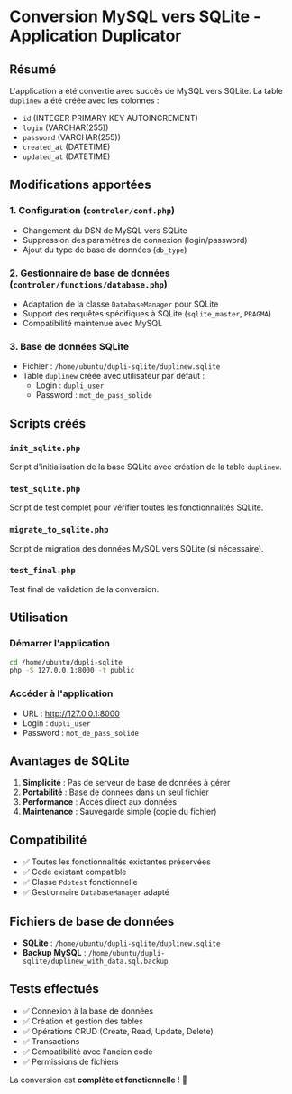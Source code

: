 # Conversion MySQL vers SQLite - Application Duplicator

## Résumé

L'application a été convertie avec succès de MySQL vers SQLite. La table `duplinew` a été créée avec les colonnes :
- `id` (INTEGER PRIMARY KEY AUTOINCREMENT)
- `login` (VARCHAR(255))
- `password` (VARCHAR(255))
- `created_at` (DATETIME)
- `updated_at` (DATETIME)

## Modifications apportées

### 1. Configuration (`controler/conf.php`)
- Changement du DSN de MySQL vers SQLite
- Suppression des paramètres de connexion (login/password)
- Ajout du type de base de données (`db_type`)

### 2. Gestionnaire de base de données (`controler/functions/database.php`)
- Adaptation de la classe `DatabaseManager` pour SQLite
- Support des requêtes spécifiques à SQLite (`sqlite_master`, `PRAGMA`)
- Compatibilité maintenue avec MySQL

### 3. Base de données SQLite
- Fichier : `/home/ubuntu/dupli-sqlite/duplinew.sqlite`
- Table `duplinew` créée avec utilisateur par défaut :
  - Login : `dupli_user`
  - Password : `mot_de_pass_solide`

## Scripts créés

### `init_sqlite.php`
Script d'initialisation de la base SQLite avec création de la table `duplinew`.

### `test_sqlite.php`
Script de test complet pour vérifier toutes les fonctionnalités SQLite.

### `migrate_to_sqlite.php`
Script de migration des données MySQL vers SQLite (si nécessaire).

### `test_final.php`
Test final de validation de la conversion.

## Utilisation

### Démarrer l'application
```bash
cd /home/ubuntu/dupli-sqlite
php -S 127.0.0.1:8000 -t public
```

### Accéder à l'application
- URL : http://127.0.0.1:8000
- Login : `dupli_user`
- Password : `mot_de_pass_solide`

## Avantages de SQLite

1. **Simplicité** : Pas de serveur de base de données à gérer
2. **Portabilité** : Base de données dans un seul fichier
3. **Performance** : Accès direct aux données
4. **Maintenance** : Sauvegarde simple (copie du fichier)

## Compatibilité

- ✅ Toutes les fonctionnalités existantes préservées
- ✅ Code existant compatible
- ✅ Classe `Pdotest` fonctionnelle
- ✅ Gestionnaire `DatabaseManager` adapté

## Fichiers de base de données

- **SQLite** : `/home/ubuntu/dupli-sqlite/duplinew.sqlite`
- **Backup MySQL** : `/home/ubuntu/dupli-sqlite/duplinew_with_data.sql.backup`

## Tests effectués

- ✅ Connexion à la base de données
- ✅ Création et gestion des tables
- ✅ Opérations CRUD (Create, Read, Update, Delete)
- ✅ Transactions
- ✅ Compatibilité avec l'ancien code
- ✅ Permissions de fichiers

La conversion est **complète et fonctionnelle** ! 🎉

